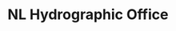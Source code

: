 ---
schema: default
title: NL Hydrographic Office
description: Hydrografische Dienst
logo: >-
  https://www.defensie.nl/binaries/svg/content/gallery/defensie/channel-afbeeldingen/logos/logo-marine.svg
---